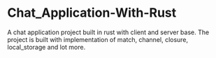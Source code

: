 # Chat_Application-With-Rust
A chat application project built in rust with client and server base. The project is built with implementation of match, channel, closure, local_storage and lot more.
